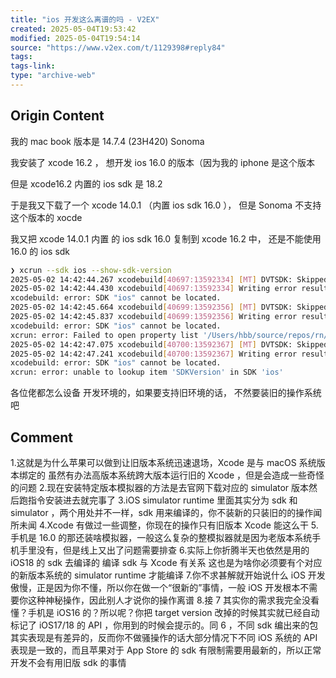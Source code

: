 ```yaml
---
title: "ios 开发这么离谱的吗 - V2EX"
created: 2025-05-04T19:53:42
modified: 2025-05-04T19:54:14
source: "https://www.v2ex.com/t/1129398#reply84"
tags:
tags-link:
type: "archive-web"
---
```


## Origin Content

我的 mac book 版本是 14.7.4 (23H420) Sonoma

我安装了 xcode 16.2 ， 想开发 ios 16.0 的版本（因为我的 iphone 是这个版本

但是 xcode16.2 内置的 ios sdk 是 18.2

于是我又下载了一个 xcode 14.0.1 （内置 ios sdk 16.0 ）， 但是 Sonoma 不支持这个版本的 xocde

我又把 xcode 14.0.1 内置 的 ios sdk 16.0 复制到 xcode 16.2 中， 还是不能使用 16.0 的 ios sdk

```bash
❯ xcrun --sdk ios --show-sdk-version
2025-05-02 14:42:44.267 xcodebuild[40697:13592334] [MT] DVTSDK: Skipped SDK /Applications/Xcode16.2.app/Contents/Developer/Platforms/iPhoneOS.platform/Developer/SDKs/iPhoneOS16.0.sdk; its version (16.0) is below required minimum (18.2) for the iphoneos platform.
2025-05-02 14:42:44.430 xcodebuild[40697:13592334] Writing error result bundle to /var/folders/pr/vrpq9jvn4jgff8c5jmlm12mm0000gp/T/ResultBundle_2025-02-05_14-42-0044.xcresult
xcodebuild: error: SDK "ios" cannot be located.
2025-05-02 14:42:45.664 xcodebuild[40699:13592356] [MT] DVTSDK: Skipped SDK /Applications/Xcode16.2.app/Contents/Developer/Platforms/iPhoneOS.platform/Developer/SDKs/iPhoneOS16.0.sdk; its version (16.0) is below required minimum (18.2) for the iphoneos platform.
2025-05-02 14:42:45.837 xcodebuild[40699:13592356] Writing error result bundle to /var/folders/pr/vrpq9jvn4jgff8c5jmlm12mm0000gp/T/ResultBundle_2025-02-05_14-42-0045.xcresult
xcodebuild: error: SDK "ios" cannot be located.
xcrun: error: Failed to open property list '/Users/hbb/source/repos/rn/AwesomeProject/ios/SDKSettings.plist'
2025-05-02 14:42:47.075 xcodebuild[40700:13592367] [MT] DVTSDK: Skipped SDK /Applications/Xcode16.2.app/Contents/Developer/Platforms/iPhoneOS.platform/Developer/SDKs/iPhoneOS16.0.sdk; its version (16.0) is below required minimum (18.2) for the iphoneos platform.
2025-05-02 14:42:47.241 xcodebuild[40700:13592367] Writing error result bundle to /var/folders/pr/vrpq9jvn4jgff8c5jmlm12mm0000gp/T/ResultBundle_2025-02-05_14-42-0047.xcresult
xcodebuild: error: SDK "ios" cannot be located.
xcrun: error: unable to lookup item 'SDKVersion' in SDK 'ios'

```

各位佬都怎么设备 开发环境的，如果要支持旧环境的话， 不然要装旧的操作系统吧

## Comment

1.这就是为什么苹果可以做到让旧版本系统迅速退场，Xcode 是与 macOS 系统版本绑定的 虽然有办法高版本系统跨大版本运行旧的 Xcode ，但是会造成一些奇怪的问题
2.现在安装特定版本模拟器的方法是去官网下载对应的 simulator 版本然后跑指令安装进去就完事了
3.iOS simulator runtime 里面其实分为 sdk 和 simulator ，两个用处并不一样，sdk 用来编译的，你不装新的只装旧的的操作闻所未闻
4.Xcode 有做过一些调整，你现在的操作只有旧版本 Xcode 能这么干
5.手机是 16.0 的那还装啥模拟器，一般这么复杂的整模拟器就是因为老版本系统手机手里没有，但是线上又出了问题需要排查
6.实际上你折腾半天也依然是用的 iOS18 的 sdk 去编译的 编译 sdk 与 Xcode 有关系 这也是为啥你必须要有个对应的新版本系统的 simulator runtime 才能编译
7.你不求甚解就开始说什么 iOS 开发傲慢，正是因为你不懂，所以你在做一个“很新的”事情，一般 iOS 开发根本不需要你这种神秘操作，因此别人才说你的操作离谱
8.接 7 其实你的需求我完全没看懂？手机是 iOS16 的？所以呢？你把 target version 改掉的时候其实就已经自动标记了 iOS17/18 的 API ，你用到的时候会提示的。同 6 ，不同 sdk 编出来的包其实表现是有差异的，反而你不做骚操作的话大部分情况下不同 iOS 系统的 API 表现是一致的，而且苹果对于 App Store 的 sdk 有限制需要用最新的，所以正常开发不会有用旧版 sdk 的事情
